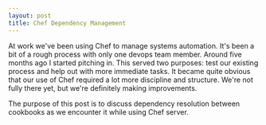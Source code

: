 ```yaml
---
layout: post
title: Chef Dependency Management
---
```


At work we've been using Chef to manage systems automation.  It's been a bit of a rough process with only one
devops team member.  Around five months ago I started pitching in.  This served two purposes: test our existing
process and help out with more immediate tasks.  It became quite obvious that our use of Chef required a lot
more discipline and structure.  We're not fully there yet, but we're definitely making improvements.

The purpose of this post is to discuss dependency resolution between cookbooks as we encounter it while
using Chef server.
